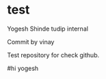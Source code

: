 # test
Yogesh Shinde
tudip internal

Commit by vinay

Test repository for check github. 

#hi yogesh